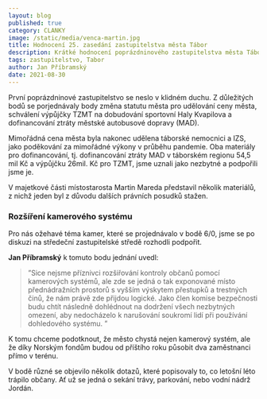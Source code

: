 ```yaml
---
layout: blog
published: true
category: CLANKY
image: /static/media/venca-martin.jpg
title: Hodnocení 25. zasedání zastupitelstva města Tábor
description: Krátké hodnocení poprázdninového zastupitelstva města Tábor
tags: zastupitelstvo, Tabor
author: Jan Příbramský
date: 2021-08-30
---
```


První poprázdninové zastupitelstvo se neslo v klidném duchu. Z důležitých bodů se porjednávaly body změna statutu města pro udělování ceny města, schválení výpůjčky TZMT na dobudování sportovní Haly Kvapilova a dofinancování ztráty městské autobusové dopravy (MAD).


Mimořádná cena města byla nakonec udělena táborské nemocnici a IZS, jako poděkování za mimořádné výkony v průběhu pandemie. Oba materiály pro dofinancování, tj. dofinancování ztráty MAD v táborském regionu 54,5 mil Kč a výpůjčku 26mil. Kč pro TZMT, jsme uznali jako nezbytné a podpořili jsme je.

V majetkové části místostarosta Martin Mareda představil několik materiálů, z nichž jeden byl z důvodu dalších právních posudků stažen. 

### Rozšíření kamerového systému
Pro nás ožehavé téma kamer, které se projednávalo v bodě 6/0, jsme se po diskuzi na středeční zastupitelské středě rozhodli podpořit. 

**Jan Příbramský** k tomuto bodu jednání uvedl: 
> ”Sice nejsme příznivci rozšiřování kontroly občanů pomocí kamerových systémů, ale zde se jedná o tak exponované místo přednádražních prostorů s vyšším výskytem přestupků a trestných činů, že nám právě zde přijdou logické. Jako člen komise bezpečnosti budu chtít následně dohlédnout na dodržení všech nezbytných omezení, aby nedocházelo k narušování soukromí lidí při používání dohledového systému. ”

K tomu chceme podotknout, že město chystá nejen kamerový systém, ale že díky Norským fondům budou od příštího roku působit dva zaměstnanci přímo v terénu.

V bodě různé se objevilo několik dotazů, které popisovaly to, co letošní léto trápilo občany. Ať už se jedná o sekání trávy, parkování, nebo vodní nádrž Jordán. 
